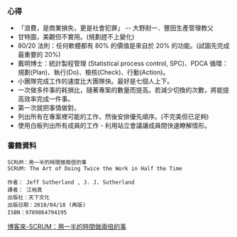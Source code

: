 ### 心得

- 「浪費，是商業損失，更是社會犯罪」 -- 大野耐一．豐田生產管理教父
- 甘特圖，美觀但不實用。(規劃趕不上變化)
- 80/20 法則：任何軟體都有 80% 的價值是來自於 20% 的功能。(試圖先完成最重要的 20%)
- 戴明博士：統計製程管理 (Statistical process control, SPC)、PDCA 循環：規劃(Plan)、執行(Do)、檢核(Check)、行動(Action)。
- 小團隊完成工作的速度比大團隊快。最好是七個人上下。
- 一次做多件事的耗損比，隨著專案的數量而提高。若減少切換的次數，將能提高效率完成一件事。
- 第一次就把事情做對。
- 列出所有在專案裡可能的工作，然後安排優先順序。(不完美但已足夠)
- 使用白板列出所有成員的工作 - 利用站立會議讓成員間快速瞭解情形。

### 書籍資料

```
SCRUM：用一半的時間做兩倍的事
SCRUM: The Art of Doing Twice the Work in Half the Time

作者： Jeff Sutherland , J. J. Sutherland
譯者： 江裕真
出版社：天下文化
出版日期：2018/04/18 (再版)
ISBN：9789864794195
```

[博客來-SCRUM：用一半的時間做兩倍的事](https://www.books.com.tw/products/0010785434)
